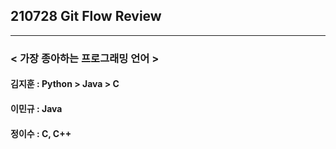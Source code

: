 ## 210728 Git Flow Review

---

### < 가장 종아하는 프로그래밍 언어 >



#### 김지훈 : Python > Java > C 

#### 이민규 : Java

#### 정이수 : C, C++

